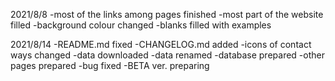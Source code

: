 2021/8/8
-most of the links among pages finished
-most part of the website filled
-background colour changed
-blanks filled with examples

2021/8/14
-README.md fixed
-CHANGELOG.md added
-icons of contact ways changed
-data downloaded
-data renamed
-database prepared
-other pages prepared
-bug fixed
-BETA ver. preparing
